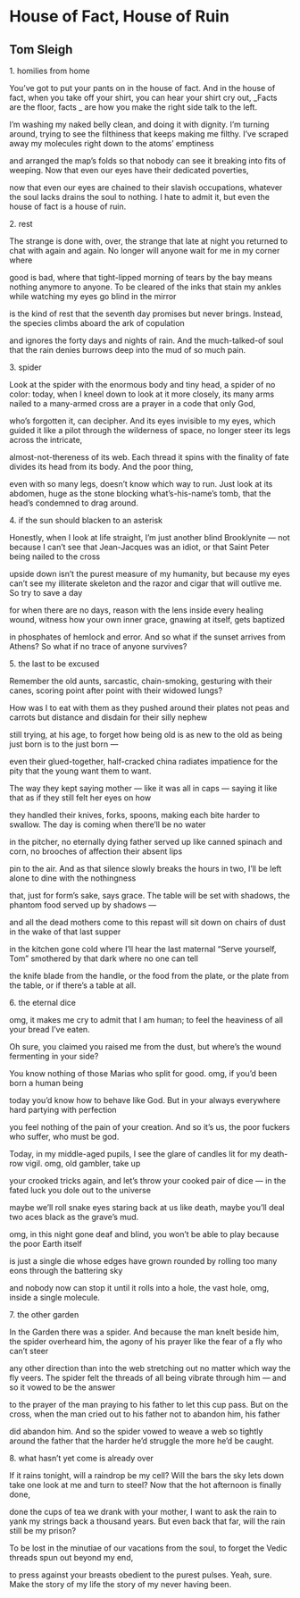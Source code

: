 # House of Fact, House of Ruin
## Tom Sleigh
1\. homilies from home

You’ve got to put your pants on in the house of fact.
And in the house of fact, when you take off your shirt,
you can hear your shirt cry out, _Facts are the floor, facts
_
are how you make the right side talk to the left.

I’m washing my naked belly clean, and doing it with dignity.
I’m turning around, trying to see the filthiness
that keeps making me filthy. I’ve scraped away
my molecules right down to the atoms’ emptiness

and arranged the map’s folds so that nobody
can see it breaking into fits of weeping.
Now that even our eyes have their dedicated poverties,

now that even our eyes are chained to their slavish occupations,
whatever the soul lacks drains the soul to nothing.
I hate to admit it, but even the house of fact is a house of ruin.


2\. rest

The strange is done with, over,
the strange that late at night you returned
to chat with again and again. No longer will anyone
wait for me in my corner where

good is bad, where that tight-lipped morning
of tears by the bay means nothing anymore
to anyone. To be cleared of the inks that stain
my ankles while watching my eyes go blind in the mirror

is the kind of rest that the seventh day promises
but never brings. Instead, the species
climbs aboard the ark of copulation

and ignores the forty days and nights of rain.
And the much-talked-of soul that the rain denies
burrows deep into the mud of so much pain.


3\. spider

Look at the spider with the enormous body and tiny head,
a spider of no color: today, when I kneel
down to look at it more closely, its many arms nailed
to a many-armed cross are a prayer in a code that only God,

who’s forgotten it, can decipher. And its eyes
invisible to my eyes, which guided it like a pilot
through the wilderness of space,
no longer steer its legs across the intricate,

almost-not-thereness of its web. Each thread
it spins with the finality of fate divides its head
from its body. And the poor thing,

even with so many legs, doesn’t know which way to run.
Just look at its abdomen, huge as the stone blocking
what’s-his-name’s tomb, that the head’s condemned to drag around.


4\. if the sun should blacken to an asterisk

Honestly, when I look at life straight,
I’m just another blind Brooklynite — not because
I can’t see that Jean-Jacques was an idiot,
or that Saint Peter being nailed to the cross

upside down isn’t the purest measure
of my humanity, but because my eyes
can’t see my illiterate skeleton and the razor
and cigar that will outlive me. So try to save a day

for when there are no days, reason with the lens
inside every healing wound, witness how your
own inner grace, gnawing at itself, gets baptized

in phosphates of hemlock and error.
And so what if the sunset arrives from Athens?
So what if no trace of anyone survives?


5\. the last to be excused

Remember the old aunts, sarcastic,
chain-smoking, gesturing with their canes,
scoring point after point with their widowed lungs?

How was I to eat with them as they pushed
around their plates not peas and carrots
but distance and disdain for their silly nephew

still trying, at his age, to forget
how being old is as new to the old
as being just born is to the just born —

even their glued-together, half-cracked
china radiates impatience for the pity
that the young want them to want.

The way they kept saying mother —
like it was all in caps — saying it like that
as if they still felt her eyes on how

they handled their knives, forks, spoons,
making each bite harder to swallow.
The day is coming when there’ll be no water

in the pitcher, no eternally dying father
served up like canned spinach and corn,
no brooches of affection their absent lips

pin to the air. And as that silence
slowly breaks the hours in two, I’ll be
left alone to dine with the nothingness

that, just for form’s sake, says grace.
The table will be set with shadows,
the phantom food served up by shadows —

and all the dead mothers come to this repast
will sit down on chairs of dust
in the wake of that last supper

in the kitchen gone cold where I’ll hear the last
maternal “Serve yourself, Tom”
smothered by that dark where no one can tell

the knife blade from the handle,
or the food from the plate, or the plate
from the table, or if there’s a table at all.


6\. the eternal dice

omg, it makes me cry to admit that I am human;
to feel the heaviness of all your bread I’ve eaten.

Oh sure, you claimed you raised me from the dust,
but where’s the wound fermenting in your side?

You know nothing of those Marias who split for good.
omg, if you’d been born a human being

today you’d know how to behave like God.
But in your always everywhere hard partying with perfection

you feel nothing of the pain of your creation.
And so it’s us, the poor fuckers who suffer, who must be god.

Today, in my middle-aged pupils, I see the glare of candles
lit for my death-row vigil. omg, old gambler, take up

your crooked tricks again, and let’s throw your cooked pair of dice —
in the fated luck you dole out to the universe

maybe we’ll roll snake eyes staring back at us like death,
maybe you’ll deal two aces black as the grave’s mud.

omg, in this night gone deaf and blind,
you won’t be able to play because the poor Earth itself

is just a single die whose edges have grown rounded
by rolling too many eons through the battering sky

and nobody now can stop it until it rolls into a hole,
the vast hole, omg, inside a single molecule.


7\. the other garden

In the Garden there was a spider.
And because the man knelt beside him, the spider
overheard him, the agony of his prayer
like the fear of a fly who can’t steer

any other direction than into the web stretching out
no matter which way the fly veers. The spider
felt the threads of all being vibrate
through him — and so it vowed to be the answer

to the prayer of the man praying to his father
to let this cup pass. But on the cross, when the man cried out
to his father not to abandon him, his father

did abandon him. And so the spider
vowed to weave a web so tightly around the father that the harder
he’d struggle the more he’d be caught.


8\. what hasn’t yet come is already over

If it rains tonight, will a raindrop be my cell?
Will the bars the sky lets down
take one look at me and turn to steel?
Now that the hot afternoon is finally done,

done the cups of tea we drank with your mother,
I want to ask the rain to yank my strings
back a thousand years. But even back that far,
will the rain still be my prison?

To be lost in the minutiae
of our vacations from the soul, to forget
the Vedic threads spun out beyond my end,

to press against your breasts obedient
to the purest pulses. Yeah, sure. Make the story
of my life the story of my never having been.